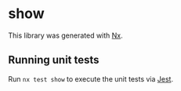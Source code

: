 # show

This library was generated with [Nx](https://nx.dev).

## Running unit tests

Run `nx test show` to execute the unit tests via [Jest](https://jestjs.io).
